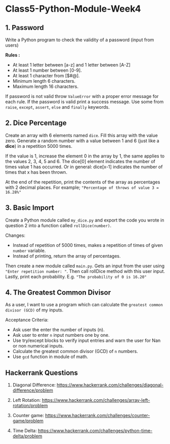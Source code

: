 # Class5-Python-Module-Week4

## 1. Password
Write a Python program to check the validity of a password (input from users)
    
**Rules :**
- At least 1 letter between [a-z] and 1 letter between [A-Z]
- At least 1 number between [0-9].
- At least 1 character from [$#@].
- Minimum length 6 characters.
- Maximum length 16 characters.

If password is not valid throw `ValueError` with a proper error message for each rule. If the password is valid print a success message. Use some from  `raise`, `except`, `assert`, `else` and `finally` keywords.

## 2. Dice Percentage
Create an array with 6 elements named `dice`. Fill this array with the value zero. Generate a random number with a value between 1 and 6 (just like a **dice**) in a repetition 5000 times.

If the value is 1, increase the element 0 in the array by 1, the same applies to the values 2, 3, 4, 5 and 6. The dice[0] element indicates the number of times value 1 has occurred. Or in general: dice[x-1] indicates the number of times that x has been thrown. 
    
At the end of the repetition, print the contents of the array as percentages with 2 decimal places. For example; `"Percentage of throws of value 3 = 16.28%"`

## 3. Basic Import
Create a Python module called `my_dice.py` and export the code you wrote in question 2 into a function called `rollDice(number)`. 

Changes:
- Instead of repetition of 5000 times, makes a repetition of times of given `number` variable.
- Instead of printing, return the array of percentages.

Then create a new module called `main.py`. Gets an input from the user using `"Enter repetition number: "`. Then call rollDice method with this user input. Lastly, print each probability. E.g. `"The probability of 0 is 16.20"`

## 4. The Greatest Common Divisor
As a user, I want to use a program which can calculate the `greatest common divisor (GCD)` of my inputs. 

Acceptance Criteria:
- Ask user the enter the number of inputs (n).
- Ask user to enter `n` input numbers one by one.
- Use try/except blocks to verify input entries and warn the user for Nan or non numerical inputs.
- Calculate the greatest common divisor (GCD) of `n` numbers.
- Use `gcd` function in module of math.

## Hackerrank Questions

1. Diagonal Difference: https://www.hackerrank.com/challenges/diagonal-difference/problem

2. Left Rotation: https://www.hackerrank.com/challenges/array-left-rotation/problem

3. Counter game: https://www.hackerrank.com/challenges/counter-game/problem

4. Time Delta: https://www.hackerrank.com/challenges/python-time-delta/problem

